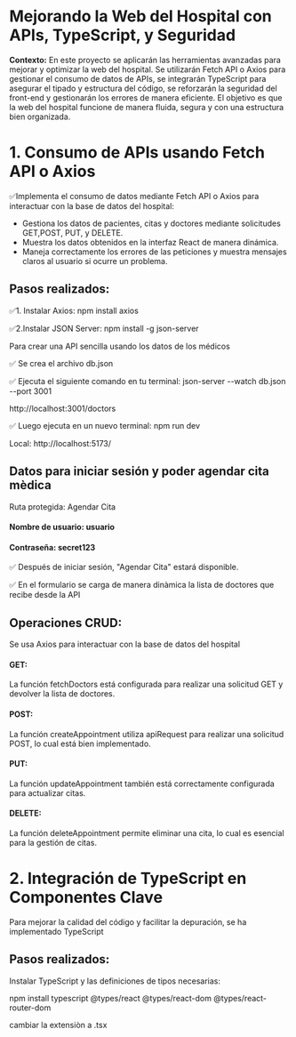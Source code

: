 # Mejorando la Web del Hospital con APIs, TypeScript, y Seguridad

**Contexto:**
En este proyecto se aplicarán las herramientas avanzadas para mejorar y optimizar la web del hospital. 
Se utilizarán Fetch API o Axios para gestionar el consumo de datos de APIs, se integrarán TypeScript para asegurar el tipado y estructura del
código, se reforzarán la seguridad del front-end y gestionarán los errores de manera eficiente. 
El objetivo es que la web del hospital funcione de manera fluida, segura y con una estructura bien organizada.

# 1. Consumo de APIs usando Fetch API o Axios

✅Implementa el consumo de datos mediante Fetch API o Axios para interactuar con la base de datos del hospital:
- Gestiona los datos de pacientes, citas y doctores mediante solicitudes GET,POST, PUT, y DELETE.
- Muestra los datos obtenidos en la interfaz React de manera dinámica.
- Maneja correctamente los errores de las peticiones y muestra mensajes claros al usuario si ocurre un problema.

## Pasos realizados:

✅1. Instalar Axios:   npm install axios

✅2.Instalar JSON Server:  npm install -g json-server  

Para crear una API sencilla usando los datos de los médicos

✅ Se crea el archivo db.json

✅ Ejecuta el siguiente comando en tu terminal: json-server --watch db.json --port 3001

http://localhost:3001/doctors

✅ Luego ejecuta en un nuevo terminal:   npm run dev

Local:   http://localhost:5173/

## Datos para iniciar sesión y poder agendar cita mèdica
Ruta protegida: Agendar Cita

#### Nombre de usuario: usuario

#### Contraseña: secret123

✅ Después de iniciar sesión, "Agendar Cita" estará disponible.

✅ En el formulario se carga de  manera dinàmica la lista de doctores que recibe desde la API

## Operaciones CRUD:

Se usa Axios para interactuar con la base de datos del hospital

#### GET: 
La función fetchDoctors está configurada para realizar una solicitud GET y devolver la lista de doctores. 

 
#### POST: 
La función createAppointment utiliza apiRequest para realizar una solicitud POST, lo cual está bien implementado.


#### PUT: 
La función updateAppointment también está correctamente configurada para actualizar citas.


#### DELETE: 
La función deleteAppointment permite eliminar una cita, lo cual es esencial para la gestión de citas.

# 2. Integración de TypeScript en Componentes Clave
Para mejorar la calidad del código y facilitar la depuración, se ha implementado TypeScript
## Pasos realizados:
Instalar TypeScript y las definiciones de tipos necesarias:

npm install typescript @types/react @types/react-dom @types/react-router-dom

cambiar la extensiòn a .tsx
